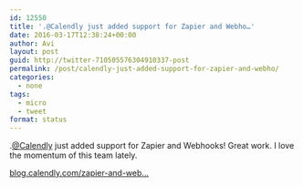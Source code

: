 ```yaml
---
id: 12550
title: '.@Calendly just added support for Zapier and Webho…'
date: 2016-03-17T12:38:24+00:00
author: Avi
layout: post
guid: http://twitter-710505576304910337-post
permalink: /post/calendly-just-added-support-for-zapier-and-webho/
categories:
  - none
tags:
  - micro
  - tweet
format: status
---
```

.[@Calendly](http://twitter.com/Calendly) just added support for Zapier and Webhooks! Great work. I love the momentum of this team lately.

[blog.calendly.com/zapier-and-web…](http://blog.calendly.com/zapier-and-webhooks/)